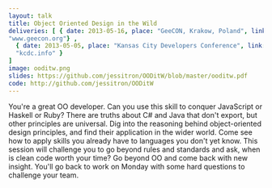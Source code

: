 ```yaml
---
layout: talk
title: Object Oriented Design in the Wild
deliveries: [ { date: 2013-05-16, place: "GeeCON, Krakow, Poland", link:
"www.geecon.org"} ,
  { date: 2013-05-05, place: "Kansas City Developers Conference", link:
  "kcdc.info" }
]
image: ooditw.png
slides: https://github.com/jessitron/OODitW/blob/master/ooditw.pdf
code: http://github.com/jessitron/OODitW
---
```

 You're a great OO developer. Can you use this skill to conquer
 JavaScript or Haskell or Ruby?
  There are truths about C# and Java that don't export, but other
  principles are universal. Dig into the reasoning behind
  object-oriented design principles, and find their application in the
  wider world. Come see how to apply skills you already have to
  languages you don't yet know. This session will challenge you to go
  beyond rules and standards and ask, when is clean code worth your
  time? Go beyond OO and come back with new insight. You'll go back to
  work on Monday with some hard questions to challenge your team.
